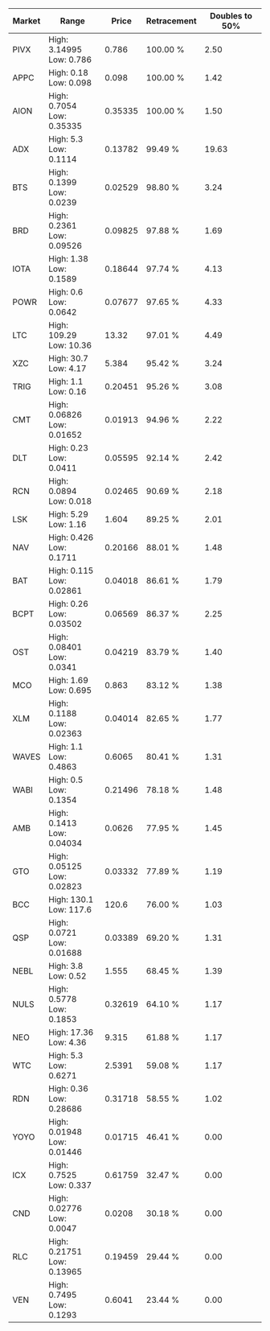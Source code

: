 | Market | Range | Price| Retracement | Doubles to 50% |
| --- | --- | --- | --- | --- |
| PIVX | High: 3.14995<br />Low: 0.786 | 0.786 | 100.00 % | 2.50 |
| APPC | High: 0.18<br />Low: 0.098 | 0.098 | 100.00 % | 1.42 |
| AION | High: 0.7054<br />Low: 0.35335 | 0.35335 | 100.00 % | 1.50 |
| ADX | High: 5.3<br />Low: 0.1114 | 0.13782 | 99.49 % | 19.63 |
| BTS | High: 0.1399<br />Low: 0.0239 | 0.02529 | 98.80 % | 3.24 |
| BRD | High: 0.2361<br />Low: 0.09526 | 0.09825 | 97.88 % | 1.69 |
| IOTA | High: 1.38<br />Low: 0.1589 | 0.18644 | 97.74 % | 4.13 |
| POWR | High: 0.6<br />Low: 0.0642 | 0.07677 | 97.65 % | 4.33 |
| LTC | High: 109.29<br />Low: 10.36 | 13.32 | 97.01 % | 4.49 |
| XZC | High: 30.7<br />Low: 4.17 | 5.384 | 95.42 % | 3.24 |
| TRIG | High: 1.1<br />Low: 0.16 | 0.20451 | 95.26 % | 3.08 |
| CMT | High: 0.06826<br />Low: 0.01652 | 0.01913 | 94.96 % | 2.22 |
| DLT | High: 0.23<br />Low: 0.0411 | 0.05595 | 92.14 % | 2.42 |
| RCN | High: 0.0894<br />Low: 0.018 | 0.02465 | 90.69 % | 2.18 |
| LSK | High: 5.29<br />Low: 1.16 | 1.604 | 89.25 % | 2.01 |
| NAV | High: 0.426<br />Low: 0.1711 | 0.20166 | 88.01 % | 1.48 |
| BAT | High: 0.115<br />Low: 0.02861 | 0.04018 | 86.61 % | 1.79 |
| BCPT | High: 0.26<br />Low: 0.03502 | 0.06569 | 86.37 % | 2.25 |
| OST | High: 0.08401<br />Low: 0.0341 | 0.04219 | 83.79 % | 1.40 |
| MCO | High: 1.69<br />Low: 0.695 | 0.863 | 83.12 % | 1.38 |
| XLM | High: 0.1188<br />Low: 0.02363 | 0.04014 | 82.65 % | 1.77 |
| WAVES | High: 1.1<br />Low: 0.4863 | 0.6065 | 80.41 % | 1.31 |
| WABI | High: 0.5<br />Low: 0.1354 | 0.21496 | 78.18 % | 1.48 |
| AMB | High: 0.1413<br />Low: 0.04034 | 0.0626 | 77.95 % | 1.45 |
| GTO | High: 0.05125<br />Low: 0.02823 | 0.03332 | 77.89 % | 1.19 |
| BCC | High: 130.1<br />Low: 117.6 | 120.6 | 76.00 % | 1.03 |
| QSP | High: 0.0721<br />Low: 0.01688 | 0.03389 | 69.20 % | 1.31 |
| NEBL | High: 3.8<br />Low: 0.52 | 1.555 | 68.45 % | 1.39 |
| NULS | High: 0.5778<br />Low: 0.1853 | 0.32619 | 64.10 % | 1.17 |
| NEO | High: 17.36<br />Low: 4.36 | 9.315 | 61.88 % | 1.17 |
| WTC | High: 5.3<br />Low: 0.6271 | 2.5391 | 59.08 % | 1.17 |
| RDN | High: 0.36<br />Low: 0.28686 | 0.31718 | 58.55 % | 1.02 |
| YOYO | High: 0.01948<br />Low: 0.01446 | 0.01715 | 46.41 % | 0.00 |
| ICX | High: 0.7525<br />Low: 0.337 | 0.61759 | 32.47 % | 0.00 |
| CND | High: 0.02776<br />Low: 0.0047 | 0.0208 | 30.18 % | 0.00 |
| RLC | High: 0.21751<br />Low: 0.13965 | 0.19459 | 29.44 % | 0.00 |
| VEN | High: 0.7495<br />Low: 0.1293 | 0.6041 | 23.44 % | 0.00 |
